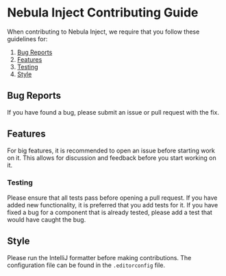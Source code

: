 # Nebula Inject Contributing Guide

When contributing to Nebula Inject, we require that you follow these guidelines for:

1. [Bug Reports](#bug-reports)
2. [Features](#features)
3. [Testing](#testing)
4. [Style](#style)

## Bug Reports

If you have found a bug, please submit an issue or pull request with the fix.

## Features

For big features, it is recommended to open an issue before starting work on it. This allows for 
discussion and feedback before you start working on it.

### Testing

Please ensure that all tests pass before opening a pull request. If you have added new
functionality, it is preferred that you add tests for it. If you have fixed a bug for a component
that is already tested, please add a test that would have caught the bug.

## Style

Please run the IntelliJ formatter before making contributions. The configuration file can be found
in the `.editorconfig` file.
